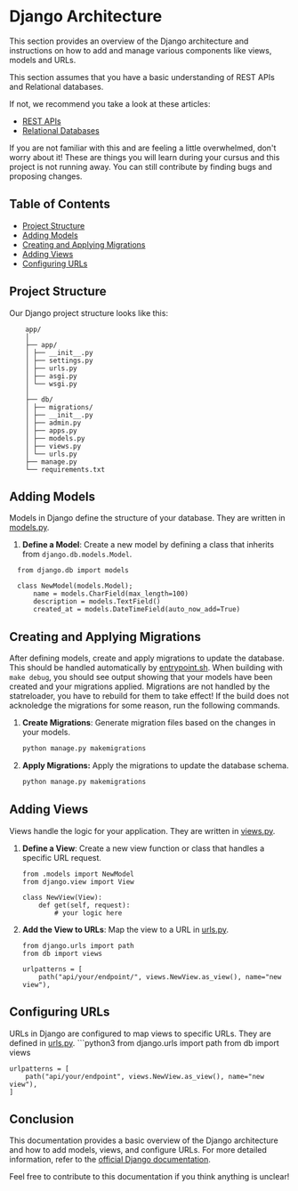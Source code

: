 # Django Architecture

This section provides an overview of the Django architecture and instructions on how to add and manage various components like views, models and URLs.

This section assumes that you have a basic understanding of REST APIs and Relational databases.

If not, we recommend you take a look at these articles:
*  [REST APIs](https://www.freecodecamp.org/news/how-to-use-rest-api/)
*  [Relational Databases](https://cloud.google.com/learn/what-is-a-relational-database?hl=de#:~:text=A%20relational%20database%20is%20a,structures%20relate%20to%20each%20other.)

If you are not familiar with this and are feeling a little overwhelmed, don't worry about it! These are things you will learn during your cursus and this project is not running away. You can still contribute by finding bugs and proposing changes.

## Table of Contents
- [Project Structure](#project-structure)
- [Adding Models](#adding-models)
- [Creating and Applying Migrations](#creating-and-applying-migrations)
- [Adding Views](#adding-views)
- [Configuring URLs](#configuring-urls)

## Project Structure

Our Django project structure looks like this:
```
    app/
    │
    ├── app/
    │ ├── __init__.py
    │ ├── settings.py
    │ ├── urls.py
    │ ├── asgi.py
    │ └── wsgi.py
    │
    ├── db/
    │ ├── migrations/
    │ ├── __init__.py
    │ ├── admin.py
    │ ├── apps.py
    │ ├── models.py
    │ ├── views.py
    │ └── urls.py
    ├── manage.py
    └── requirements.txt
```

## Adding Models

Models in Django define the structure of your database. They are written in [models.py](/app/db/models.py).

1. **Define a Model**: Create a new model by defining a class that inherits from `django.db.models.Model`.
  ```python3
    from django.db import models

    class NewModel(models.Model);
        name = models.CharField(max_length=100)
        description = models.TextField()
        created_at = models.DateTimeField(auto_now_add=True)
  ```

## Creating and Applying Migrations

After defining models, create and apply migrations to update the database. This should be handled automatically by [entrypoint.sh](/app/startup/entrypoint.sh). When building with `make debug`, you should see output showing that your models have been created and your migrations applied.
Migrations are not handled by the statreloader, you have to rebuild for them to take effect!
If the build does not acknoledge the migrations for some reason, run the following commands.

1. **Create Migrations**: Generate migration files based on the changes in your models.
    ```sh
    python manage.py makemigrations
    ```
2. **Apply Migrations:** Apply the migrations to update the database schema.
    ```sh
    python manage.py makemigrations
    ```

## Adding Views

Views handle the logic for your application. They are written in [views.py](/app/db/views.py).

1. **Define a View**: Create a new view function or class that handles a specific URL request.

    ```python3
    from .models import NewModel
    from django.view import View

    class NewView(View):
        def get(self, request):
            # your logic here
    ```
2. **Add the View to URLs**: Map the view to a URL in [urls.py](/app/app/urls.py).

    ```python3
    from django.urls import path
    from db import views

    urlpatterns = [
        path("api/your/endpoint/", views.NewView.as_view(), name="new view"),
    ```

## Configuring URLs

URLs in Django are configured to map views to specific URLs. They are defined in [urls.py](/app/app/urls.py).
    ```python3
    from django.urls import path
    from db import views

    urlpatterns = [
        path("api/your/endpoint", views.NewView.as_view(), name="new view"),
    ]

## Conclusion

This documentation provides a basic overview of the Django architecture and how to add models, views, and configure URLs. For more detailed information, refer to the [official Django documentation](https://docs.djangoproject.com/).

Feel free to contribute to this documentation if you think anything is unclear!
